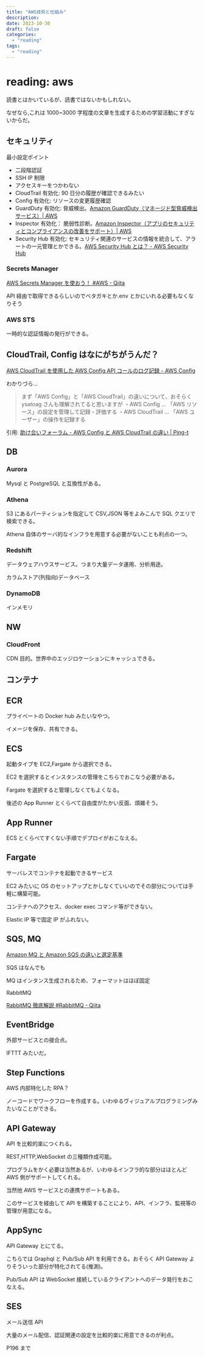 ```yaml
---
title: "AWS技術と仕組み"
description:
date: 2023-10-30
draft: false
categories:
  - "reading"
tags:
  - "reading"
---
```


# reading: aws

読書とはかいているが、読書ではないかもしれない。

なぜなら,これは 1000~3000 字程度の文章を生成するための学習活動にすぎないからだ。

## セキュリティ

最小設定ポイント

- 二段階認証
- SSH IP 制限
- アクセスキーをつかわない
- CloudTrail 有効化: 90 日分の履歴が確認できるみたい
- Config 有効化: リソースの変更履歴確認
- GuardDuty 有効化: 脅威検出。[Amazon GuardDuty（マネージド型脅威検出サービス）| AWS](https://aws.amazon.com/jp/guardduty/)
- Inspector 有効化： 脆弱性診断。[Amazon Inspector（アプリのセキュリティとコンプライアンスの改善をサポート）| AWS](https://aws.amazon.com/jp/inspector/)
- Security Hub 有効化: セキュリティ関連のサービスの情報を統合して、アラートの一元管理とかできる。[AWS Security Hub とは？ - AWS Security Hub](https://docs.aws.amazon.com/ja_jp/securityhub/latest/userguide/what-is-securityhub.html)

### Secrets Manager

[AWS Secrets Manager を使おう！ #AWS - Qiita](https://qiita.com/hp-Genqiita/items/f93285a6058c64b39f23)

API 経由で取得できるらしいのでベタガキとか.env とかにいれる必要もなくなりそう

### AWS STS

一時的な認証情報の発行ができる。

## CloudTrail, Config はなにがちがうんだ？

[AWS CloudTrail を使用した AWS Config API コールのログ記録 - AWS Config](https://docs.aws.amazon.com/ja_jp/config/latest/developerguide/log-api-calls.html)

わかりづら...

> まず「AWS Config」と「AWS CloudTrail」の違いについて、おそらく ysatoag さんも理解されてると思いますが
> ・AWS Config … 「AWS リソース」の設定を管理して記録・評価する
> ・AWS CloudTrail … 「AWS ユーザー」の操作を記録する

引用: [助け合いフォーラム - AWS Config と AWS CloudTrail の違い | Ping-t](https://mondai.ping-t.com/g/posts/415)

## DB

### Aurora

Mysql と PostgreSQL と互換性がある。

### Athena

S3 にあるパーティションを指定して CSV,JSON 等をよみこんで SQL クエリで検索できる。

Athena 自体のサーバ的なインフラを用意する必要がないことも利点の一つ。

### Redshift

データウェアハウスサービス。つまり大量データ運用、分析用途。

カラムストア(列指向)データベース

### DynamoDB

インメモリ

## NW

### CloudFront

CDN 目的。世界中のエッジロケーションにキャッシュできる。

## コンテナ

## ECR

プライベートの Docker hub みたいなやつ。

イメージを保存、共有できる。

## ECS

起動タイプを EC2,Fargate から選択できる。

EC2 を選択するとインスタンスの管理をこちらでおこなう必要がある。

Fargate を選択すると管理しなくてもよくなる。

後述の App Runner とくらべて自由度がたかい反面、煩雑そう。

## App Runner

ECS とくらべてすくない手順でデプロイがおこなえる。

## Fargate

サーバレスでコンテナを起動できるサービス

EC2 みたいに OS のセットアップとかしなくていいのでその部分については手軽に構築可能。

コンテナへのアクセス、docker exec コマンド等ができない。

Elastic IP 等で固定 IP がふれない。

## SQS, MQ

[Amazon MQ と Amazon SQS の違いと選定基準](https://zenn.dev/iwamasa/articles/b5fd0c120ce57a)

SQS はなんでも

MQ はインタンス生成されるため、フォーマットはほぼ固定

RabbitMQ

[RabbitMQ 徹底解説 #RabbitMQ - Qiita](https://qiita.com/haystacker/items/52e2fb7c5903c3f3bbf9)

## EventBridge

外部サービスとの接合点。

IFTTT みたいだ。

## Step Functions

AWS 内部特化した RPA？

ノーコードでワークフローを作成する。いわゆるヴィジュアルプログラミングみたいなことができる。

## API Gateway

API を比較的楽につくれる。

REST,HTTP,WebSocket の三種類作成可能。

プログラムをかく必要は当然あるが、いわゆるインフラ的な部分はほとんど AWS 側がサポートしてくれる。

当然他 AWS サービスとの連携サポートもある。

このサービスを経由して API を構築することにより、API、インフラ、監視等の管理が用意になる。

## AppSync

API Gateway とにてる。

こちらでは Graphql と Pub/Sub API を利用できる。おそらく API Gateway よりそういった部分が特化されてる(推測)。

Pub/Sub API は WebSocket 接続しているクライアントへのデータ発行をおこなえる。

## SES

メール送信 API

大量のメール配信、認証関連の設定を比較的楽に用意できるのが利点。

P196 まで
